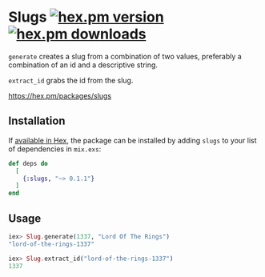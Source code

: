 # Slugs [![hex.pm version](https://img.shields.io/hexpm/v/slugs.svg)](https://hex.pm/packages/slugs) [![hex.pm downloads](https://img.shields.io/hexpm/dt/slugs.svg)](https://hex.pm/packages/slugs)

`generate` creates a slug from a combination of two values, preferably a combination of an id and a descriptive string.

`extract_id` grabs the id from the slug.

https://hex.pm/packages/slugs
## Installation

If [available in Hex](https://hex.pm/docs/publish), the package can be installed
by adding `slugs` to your list of dependencies in `mix.exs`:

```elixir
def deps do
  [
    {:slugs, "~> 0.1.1"}
  ]
end
```

## Usage

```elixir
iex> Slug.generate(1337, "Lord Of The Rings")
"lord-of-the-rings-1337"

iex> Slug.extract_id("lord-of-the-rings-1337")
1337
```
